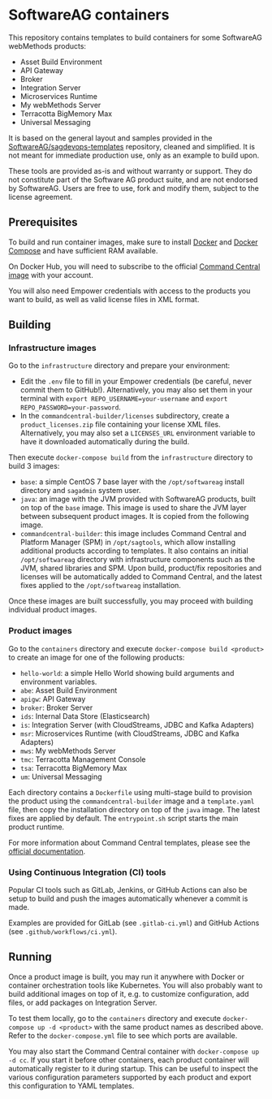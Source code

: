# SoftwareAG containers

This repository contains templates to build containers for some SoftwareAG webMethods products:
- Asset Build Environment
- API Gateway
- Broker
- Integration Server
- Microservices Runtime
- My webMethods Server
- Terracotta BigMemory Max
- Universal Messaging

It is based on the general layout and samples provided in the [SoftwareAG/sagdevops-templates](https://github.com/SoftwareAG/sagdevops-template) repository, cleaned and simplified. It is not meant for immediate production use, only as an example to build upon.

These tools are provided as-is and without warranty or support. They do not constitute part of the Software AG product suite, and are not endorsed by SoftwareAG. Users are free to use, fork and modify them, subject to the license agreement.

## Prerequisites

To build and run container images, make sure to install [Docker](https://docs.docker.com/engine/install/) and [Docker Compose](https://docs.docker.com/compose/install/) and have sufficient RAM available.

On Docker Hub, you will need to subscribe to the official [Command Central image](https://hub.docker.com/_/softwareag-commandcentral) with your account.

You will also need Empower credentials with access to the products you want to build, as well as valid license files in XML format.

## Building

### Infrastructure images

Go to the `infrastructure` directory and prepare your environment:

- Edit the `.env` file to fill in your Empower credentials (be careful, never commit them to GitHub!). Alternatively, you may also set them in your terminal with `export REPO_USERNAME=your-username` and `export REPO_PASSWORD=your-password`.
- In the `commandcentral-builder/licenses` subdirectory, create a `product_licenses.zip` file containing your license XML files. Alternatively, you may also set a `LICENSES_URL` environment variable to have it downloaded automatically during the build.

Then execute `docker-compose build` from the `infrastructure` directory to build 3 images:

- `base`: a simple CentOS 7 base layer with the `/opt/softwareag` install directory and `sagadmin` system user.
- `java`: an image with the JVM provided with SoftwareAG products, built on top of the `base` image. This image is used to share the JVM layer between subsequent product images. It is copied from the following image.
- `commandcentral-builder`: this image includes Command Central and Platform Manager (SPM) in `/opt/sagtools`, which allow installing additional products according to templates. It also contains an initial `/opt/softwareag` directory with infrastructure components such as the JVM, shared libraries and SPM. Upon build, product/fix repositories and licenses will be automatically added to Command Central, and the latest fixes applied to the `/opt/softwareag` installation.

Once these images are built successfully, you may proceed with building individual product images.

### Product images

Go to the `containers` directory and execute `docker-compose build <product>` to create an image for one of the following products:

- `hello-world`: a simple Hello World showing build arguments and environment variables.
- `abe`: Asset Build Environment
- `apigw`: API Gateway
- `broker`: Broker Server
- `ids`: Internal Data Store (Elasticsearch)
- `is`: Integration Server (with CloudStreams, JDBC and Kafka Adapters)
- `msr`: Microservices Runtime (with CloudStreams, JDBC and Kafka Adapters)
- `mws`: My webMethods Server
- `tmc`: Terracotta Management Console
- `tsa`: Terracotta BigMemory Max
- `um`: Universal Messaging

Each directory contains a `Dockerfile` using multi-stage build to provision the product using the `commandcentral-builder` image and a `template.yaml` file, then copy the installation directory on top of the `java` image. The latest fixes are applied by default. The `entrypoint.sh` script starts the main product runtime.

For more information about Command Central templates, please see the [official documentation](https://documentation.softwareag.com/webmethods/command_central/cce10-5/10-5_Command_Central_webhelp/index.html).

### Using Continuous Integration (CI) tools

Popular CI tools such as GitLab, Jenkins, or GitHub Actions can also be setup to build and push the images automatically whenever a commit is made.

Examples are provided for GitLab (see `.gitlab-ci.yml`) and GitHub Actions (see `.github/workflows/ci.yml`).

## Running

Once a product image is built, you may run it anywhere with Docker or container orchestration tools like Kubernetes. You will also probably want to build additional images on top of it, e.g. to customize configuration, add files, or add packages on Integration Server.

To test them locally, go to the `containers` directory and execute `docker-compose up -d <product>` with the same product names as described above. Refer to the `docker-compose.yml` file to see which ports are available.

You may also start the Command Central container with `docker-compose up -d cc`. If you start it before other containers, each product container will automatically register to it during startup. This can be useful to inspect the various configuration parameters supported by each product and export this configuration to YAML templates.
